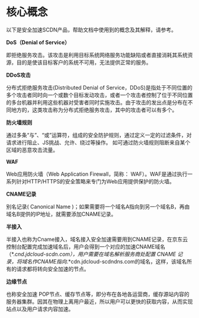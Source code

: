 # 核心概念

以下是安全加速SCDN产品，帮助文档中使用到的概念及其解释，请参考。

**DoS（Denial of Service）**

即拒绝服务攻击。该攻击是利用目标系统网络服务功能缺陷或者直接消耗其系统资源，目的是使该目标客户的系统不可用，无法提供正常的服务。

**DDoS攻击**

分布式拒绝服务攻击(Distributed Denial of Service，DDoS)是指处于不同位置的多个攻击者同时向一个或数个目标发动攻击，或者一个攻击者控制了位于不同位置的多台机器并利用这些机器对受害者同时实施攻击。由于攻击的发出点是分布在不同地方的，这类攻击称为分布式拒绝服务攻击，其中的攻击者可以有多个。

**防火墙规则**

通过多条“与”、“或”运算符，组成的安全防护规则，通过定义一定的过滤条件，对请求进行阻止、JS挑战、允许、绕过等操作。
如可通过防火墙规则阻断来自某个区域的恶意攻击流量。

**WAF**

Web应用防火墙（Web Application Firewall，简称： WAF）。WAF是通过执行一系列针对HTTP/HTTPS的安全策略来专门为Web应用提供保护的防火墙。

**CNAME记录**

别名记录( Canonical Name )；如果需要将一个域名A指向到另一个域名B，再由域名B提供的IP地址，就需要添加CNAME记录。

**半接入**

半接入也称为Cname接入，域名接入安全加速需要用到CNAME记录，在京东云控制台配置完成加速域名后，用户会得到一个对应的加速CNAME域名（*.*cnd.jdcloud-scdn.com），用户需要在域名解析服务商处配置 CNAME 记录，将域名作CNAME指向*.*cdn.jdcloud-scdndns.com的域名，这样，该域名所有的请求都将转向安全加速的节点。

**边缘节点**

也称安全加速 POP节点、缓存节点等，即分布在各地各运营商，缓存源站内容的服务器集群。因其在物理上离用户最近，所以用户可以更快的获取内容，从而实现站点以及用户请求内容加速。
